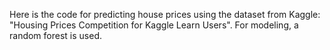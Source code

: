 Here is the code for predicting house prices using the dataset from Kaggle: "Housing Prices Competition for Kaggle Learn Users". For modeling, a random forest is used.
